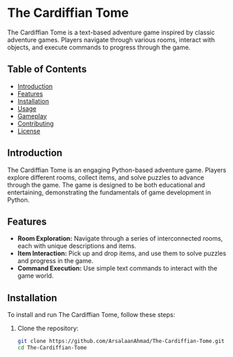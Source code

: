 # The Cardiffian Tome

The Cardiffian Tome is a text-based adventure game inspired by classic adventure games. Players navigate through various rooms, interact with objects, and execute commands to progress through the game.

## Table of Contents
- [Introduction](#introduction)
- [Features](#features)
- [Installation](#installation)
- [Usage](#usage)
- [Gameplay](#gameplay)
- [Contributing](#contributing)
- [License](#license)

## Introduction
The Cardiffian Tome is an engaging Python-based adventure game. Players explore different rooms, collect items, and solve puzzles to advance through the game. The game is designed to be both educational and entertaining, demonstrating the fundamentals of game development in Python.

## Features
- **Room Exploration:** Navigate through a series of interconnected rooms, each with unique descriptions and items.
- **Item Interaction:** Pick up and drop items, and use them to solve puzzles and progress in the game.
- **Command Execution:** Use simple text commands to interact with the game world.

## Installation
To install and run The Cardiffian Tome, follow these steps:

1. Clone the repository:
   ```sh
   git clone https://github.com/ArsalaanAhmad/The-Cardiffian-Tome.git
   cd The-Cardiffian-Tome
